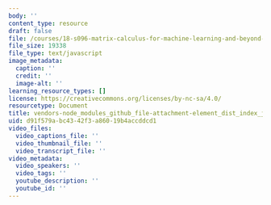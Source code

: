 ```yaml
---
body: ''
content_type: resource
draft: false
file: /courses/18-s096-matrix-calculus-for-machine-learning-and-beyond-january-iap-2022/vendors-node_modules_github_file-attachment-element_dist_index_js-node_modules_github_filter-1a5034-4afde803c0f4.js
file_size: 19338
file_type: text/javascript
image_metadata:
  caption: ''
  credit: ''
  image-alt: ''
learning_resource_types: []
license: https://creativecommons.org/licenses/by-nc-sa/4.0/
resourcetype: Document
title: vendors-node_modules_github_file-attachment-element_dist_index_js-node_modules_github_filter--1a5034-4afde803c0f4.js
uid: d91f579a-bc43-42f3-a860-19b4accddcd1
video_files:
  video_captions_file: ''
  video_thumbnail_file: ''
  video_transcript_file: ''
video_metadata:
  video_speakers: ''
  video_tags: ''
  youtube_description: ''
  youtube_id: ''
---
```

